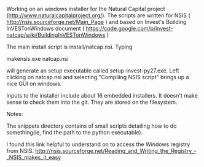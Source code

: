 Working on an windows installer for the Natural Capital project
(http://www.naturalcapitalproject.org/). The scripts are written for
NSIS ( http://nsis.sourceforge.net/Main_Page ) and based on Invest's
Building InVESTonWindows document (
https://code.google.com/p/invest-natcap/wiki/BuildingInVESTonWindows )

The main install script is install/natcap.nsi. Typing 

 makensis.exe natcap.nsi

will generate an setup executable called setup-invest-py27.exe.  Left
clicking on natcap.nsi and selecting "Compiling NSIS script" brings up
a nice GUI on windows. 

Inputs to the installer include about 16 embedded installers. It
doesn't make sense to check them into the git. They are stored on the
filesystem.

Notes: 

The snippets directory contains of small scripts detailing
how to do something(ie, find the path to the python executable).

I found this link helpful to understand on to access the
Windows registry from
NSIS. http://nsis.sourceforge.net/Reading_and_Writing_the_Registry_-_NSIS_makes_it_easy


